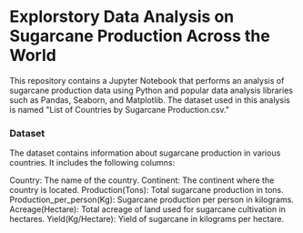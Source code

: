 # Explorstory Data Analysis on Sugarcane Production Across the World
This repository contains a Jupyter Notebook that performs an analysis of sugarcane production data using Python and popular data analysis libraries such as Pandas, Seaborn, and Matplotlib. The dataset used in this analysis is named "List of Countries by Sugarcane Production.csv."
<h3>Dataset</h3>
The dataset contains information about sugarcane production in various countries. It includes the following columns:

Country: The name of the country.
Continent: The continent where the country is located.
Production(Tons): Total sugarcane production in tons.
Production_per_person(Kg): Sugarcane production per person in kilograms.
Acreage(Hectare): Total acreage of land used for sugarcane cultivation in hectares.
Yield(Kg/Hectare): Yield of sugarcane in kilograms per hectare.

